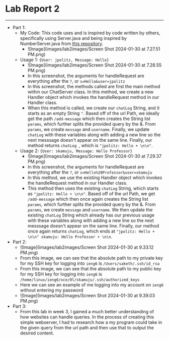 # Lab Report 2
---
* Part 1:
  - My Code: This code uses and is inspired by code written by others, specifically using Server.java and being inspired by NumberServer.java from [this repository](https://github.com/ucsd-cse15l-f23/wavelet).
    - ![Image](images/lab2images/Screen Shot 2024-01-30 at 7.27.51 PM.png)
  - Usage 1: `{User: jpolitz, Message: Hello}`
    - ![Image](images/lab2images/Screen Shot 2024-01-30 at 7.28.55 PM.png)
    - In this screenshot, the arguments for handleRequest are everything after the `?`, or `s=Hello&user=jpolitz`
    - In this screenshot, the methods called are first the main method within our ChatServer class. In this method, we create a new Handler object which invokes the handleRequest method in our Handler class. 
    - When this method is called, we create our `chatLog` String, and it starts as an empty String `"`. Based off of the url Path, we ideally get the path  `/add-message` which then creates the String list `params`, which further splits the provided query by the &. From  `params`, we create `message` and `username`. Finally, we update `chatLog` with these variables along with adding a new line so the next messsage doesn't appear on the same line. Finally, our method returns `chatLog `, which is `"jpolitz: Hello + \n\n"`. 
  - Usage 2: `{User: skamuju, Message: Hello Professor}`
    - ![Image](images/lab2images/Screen Shot 2024-01-30 at 7.29.37 PM.png)
    - In this screenshot, the arguments for handleRequest are everything after the `?`, or `s=Hello%20Professor&user=skamuju`
    - In this method, we use the existing Handler object which invokes the handleRequest method in our Handler class.
    - This method then uses the existing `chatLog` String, which starts as `"jpolitz: Hello + \n\n"`. Based off of the url Path, we get `/add-message` which then once again creates the String list `params`, which further splits the provided query by the &. From  `params`, we create `message` and `username`. We then update  the existing `chatLog` String which already has our previous usage with these variables along with adding a new line so the next messsage doesn't appear on the same line. Finally, our method once again returns `chatLog`, which ends at `"jpolitz: Hello + \n\n" skamuju: Hello Professor + \n\n`. 
* Part 2:
  - ![Image](images/lab2images/Screen Shot 2024-01-30 at 9.33.12 PM.png)
  - From this image, we can see that the absolute path to my private key for my SSH key for logging into `ieng6` is `/Users/saketh/.ssh/id_rsa`
  - From this image, we can see that the absolute path to my public key for my SSH key for logging into `ieng6` is `/home/linux/ieng6/oce/0l/skamuju/.ssh/authorized_keys`
  - Here we can see an example of me logging into my account on `ieng6` without entering my password
  - ![Image](images/lab2images/Screen Shot 2024-01-30 at 9.39.03 PM.png)
* Part 3:
  - From this lab in week 3, I gained a much better understanding of how websites can handle queries. In the process of creating this simple webserver, I had to research how a my program could take in the given query from the url path and then use that to output the desired content.

